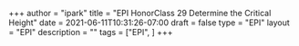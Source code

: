 +++
author = "ipark"
title = "EPI HonorClass 29 Determine the Critical Height"
date =  2021-06-11T10:31:26-07:00
draft =  false
type = "EPI"
layout = "EPI"
description = ""
tags = ["EPI", 
]
+++

